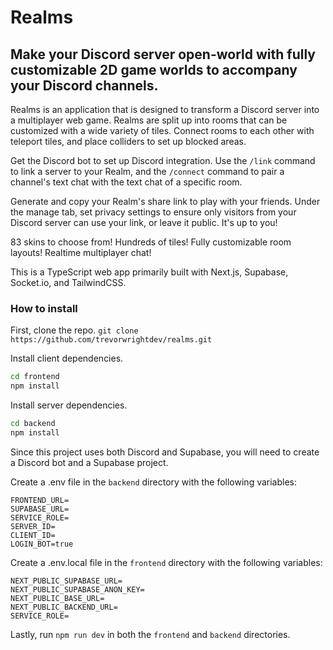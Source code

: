 # Realms

## Make your Discord server open-world with fully customizable 2D game worlds to accompany your Discord channels. 

Realms is an application that is designed to transform a Discord server into a multiplayer web game. Realms are split up into rooms that can be customized with a wide variety of tiles. Connect rooms to each other with teleport tiles, and place colliders to set up blocked areas. 

Get the Discord bot to set up Discord integration. Use the `/link` command to link a server to your Realm, and the `/connect` command to pair a channel's text chat with the text chat of a specific room. 

Generate and copy your Realm's share link to play with your friends. Under the manage tab, set privacy settings to ensure only visitors from your Discord server can use your link, or leave it public. It's up to you!

83 skins to choose from!
Hundreds of tiles!
Fully customizable room layouts!
Realtime multiplayer chat!

This is a TypeScript web app primarily built with Next.js, Supabase, Socket.io, and TailwindCSS.

### How to install

First, clone the repo.
`git clone https://github.com/trevorwrightdev/realms.git`

Install client dependencies.
```bash
cd frontend
npm install
```

Install server dependencies.
```bash
cd backend
npm install
```

Since this project uses both Discord and Supabase, you will need to create a Discord bot and a Supabase project. 

Create a .env file in the `backend` directory with the following variables:
```
FRONTEND_URL=
SUPABASE_URL=
SERVICE_ROLE=
SERVER_ID=
CLIENT_ID=
LOGIN_BOT=true
```

Create a .env.local file in the `frontend` directory with the following variables:
```
NEXT_PUBLIC_SUPABASE_URL=
NEXT_PUBLIC_SUPABASE_ANON_KEY=
NEXT_PUBLIC_BASE_URL=
NEXT_PUBLIC_BACKEND_URL=
SERVICE_ROLE=
```

Lastly, run `npm run dev` in both the `frontend` and `backend` directories.

